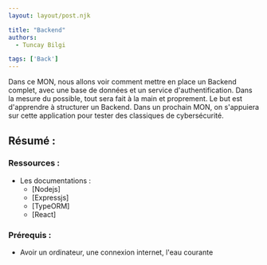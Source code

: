 ```yaml
---
layout: layout/post.njk

title: "Backend"
authors:
  - Tuncay Bilgi

tags: ['Back']
---
```


Dans ce MON, nous allons voir comment mettre en place un Backend complet, avec une base de données et un service d'authentification.
Dans la mesure du possible, tout sera fait à la main et proprement. Le but est d'apprendre à structurer un Backend.
Dans un prochain MON, on s'appuiera sur cette application pour tester des classiques de cybersécurité.

## Résumé :

### Ressources :

- Les documentations : 
    - [Nodejs]
    - [Expressjs]
    - [TypeORM]
    - [React]

### Prérequis :

-  Avoir un ordinateur, une connexion internet, l'eau courante